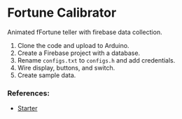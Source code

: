 # Fortune Calibrator

Animated fFortune teller with firebase data collection.

1. Clone the code and upload to Arduino.
1. Create a Firebase project with a database.
1. Rename `configs.txt` to `configs.h` and add credentials.
1. Wire display, buttons, and switch.
1. Create sample data.

### References:
- [Starter](https://github.com/doublejosh/FortuneExample)

